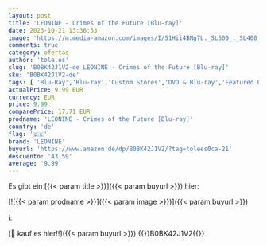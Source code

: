 ```yaml
---
layout: post
title: 'LEONINE - Crimes of the Future [Blu-ray]'
date: 2023-10-21 13:36:53
image: 'https://m.media-amazon.com/images/I/51Hii4BNg7L._SL500_._SL400_.jpg'
comments: true
category: ofertas
author: 'tole.es'
slug: 'B0BK42J1V2-de LEONINE - Crimes of the Future [Blu-ray]'
sku: 'B0BK42J1V2-de'
tags: [ 'Blu-Ray','Blu-ray','Custom Stores','DVD & Blu-ray','Featured Categories','Filme','Horror','Science Fiction','Science Fiction & Fantasy','Shops','leonine','🇩🇪', ]
actualPrice: 9.99 EUR
currency: EUR
price: 9.99
comparePrice: 17.71 EUR
prodname: 'LEONINE - Crimes of the Future [Blu-ray]'
country: 'de'
flag: '🇩🇪'
brand: 'LEONINE'
buyurl: 'https://www.amazon.de/dp/B0BK42J1V2/?tag=tolees0ca-21'
descuento: '43.59'
average: '9.99'
---
```


Es gibt ein [{{< param title >}}]({{< param buyurl >}}) hier:

[![{{< param prodname >}}]({{< param image >}})]({{< param buyurl >}})

ℹ️:


[🛒 kauf es hier!!]({{< param buyurl >}})
{{<world>}}B0BK42J1V2{{</world>}}
